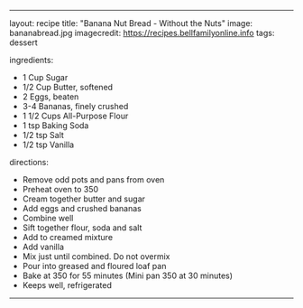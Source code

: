 ---

layout: recipe
title: "Banana Nut Bread - Without the Nuts"
image: bananabread.jpg
imagecredit: https://recipes.bellfamilyonline.info
tags: dessert

ingredients:
- 1 Cup Sugar
- 1/2 Cup Butter, softened
- 2 Eggs, beaten
- 3-4 Bananas, finely crushed
- 1 1/2 Cups All-Purpose Flour
- 1 tsp Baking Soda
- 1/2 tsp Salt
- 1/2 tsp Vanilla

directions:
- Remove odd pots and pans from oven
- Preheat oven to 350
- Cream together butter and sugar
- Add eggs and crushed bananas
- Combine well
- Sift together flour, soda and salt
- Add to creamed mixture
- Add vanilla
- Mix just until combined. Do not overmix
- Pour into greased and floured loaf pan
- Bake at 350 for 55 minutes (Mini pan 350 at 30 minutes)
- Keeps well, refrigerated

---